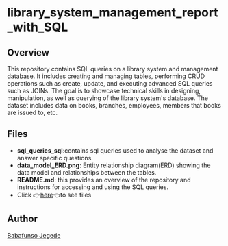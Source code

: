# library_system_management_report_with_SQL
## Overview
This repository contains SQL queries on a library system and management database. It includes creating and managing tables, performing CRUD operations such as create, update, and executing advanced SQL queries such as JOINs. The goal is to showcase technical skills in designing, manipulation, as well as querying of the library system's database. The dataset includes data on books, branches, employees, members that books are issued to, etc.
## Files
- **sql_queries_sql**:contains sql queries used to analyse the dataset and answer specific questions.
- **data_model_ERD.png**: Entity relationship diagram(ERD) showing the data model and relationships between the tables.
- **README.md**: this provides an overview of the repository and instructions for accessing and using the SQL queries.
- Click 👉[here](https://drive.google.com/drive/folders/1NkIZqxDPa-3t3g6Le_QqIK5PXWJz12B5?usp=sharing)👈to see files

## Author
[Babafunso Jegede](https://www.linkedin.com/in/babafunso-jegede-09634a232/)
